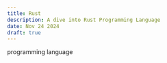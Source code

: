 ```yaml
---
title: Rust
description: A dive into Rust Programming Language
date: Nov 24 2024
draft: true
---
```


programming language
